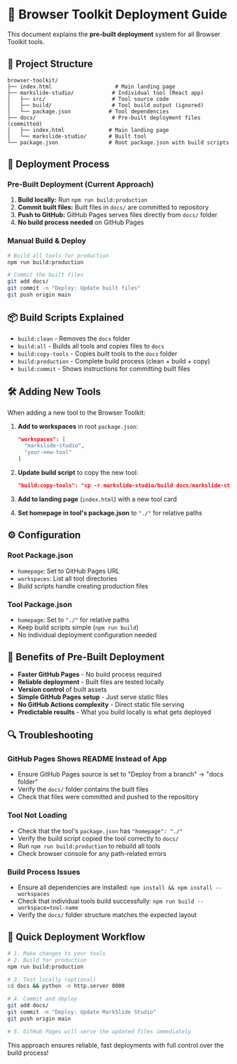 # 🚀 Browser Toolkit Deployment Guide

This document explains the **pre-built deployment** system for all Browser Toolkit tools.

## 📁 Project Structure

```
browser-toolkit/
├── index.html                    # Main landing page
├── markslide-studio/            # Individual tool (React app)
│   ├── src/                     # Tool source code
│   ├── build/                   # Tool build output (ignored)
│   └── package.json            # Tool dependencies
├── docs/                        # Pre-built deployment files (committed)
│   ├── index.html              # Main landing page
│   └── markslide-studio/       # Built tool
└── package.json                # Root package.json with build scripts
```

## 🔧 Deployment Process

### Pre-Built Deployment (Current Approach)

1. **Build locally:** Run `npm run build:production` 
2. **Commit built files:** Built files in `docs/` are committed to repository
3. **Push to GitHub:** GitHub Pages serves files directly from `docs/` folder
4. **No build process needed** on GitHub Pages

### Manual Build & Deploy

```bash
# Build all tools for production
npm run build:production

# Commit the built files
git add docs/
git commit -m "Deploy: Update built files"
git push origin main
```

## 📦 Build Scripts Explained

- `build:clean` - Removes the `docs` folder
- `build:all` - Builds all tools and copies files to `docs`
- `build:copy-tools` - Copies built tools to the `docs` folder
- `build:production` - Complete build process (clean + build + copy)
- `build:commit` - Shows instructions for committing built files

## 🛠️ Adding New Tools

When adding a new tool to the Browser Toolkit:

1. **Add to workspaces** in root `package.json`:
   ```json
   "workspaces": [
     "markslide-studio",
     "your-new-tool"
   ]
   ```

2. **Update build script** to copy the new tool:
   ```json
   "build:copy-tools": "cp -r markslide-studio/build docs/markslide-studio && cp -r your-new-tool/build docs/your-new-tool"
   ```

3. **Add to landing page** (`index.html`) with a new tool card

4. **Set homepage in tool's package.json** to `"./"` for relative paths

## ⚙️ Configuration

### Root Package.json
- `homepage`: Set to GitHub Pages URL
- `workspaces`: List all tool directories
- Build scripts handle creating production files

### Tool Package.json
- `homepage`: Set to `"./"` for relative paths
- Keep build scripts simple (`npm run build`)
- No individual deployment configuration needed

## 🎯 Benefits of Pre-Built Deployment

- **Faster GitHub Pages** - No build process required
- **Reliable deployment** - Built files are tested locally
- **Version control** of built assets
- **Simple GitHub Pages setup** - Just serve static files
- **No GitHub Actions complexity** - Direct static file serving
- **Predictable results** - What you build locally is what gets deployed

## 🔍 Troubleshooting

### GitHub Pages Shows README Instead of App
- Ensure GitHub Pages source is set to "Deploy from a branch" → "docs folder"
- Verify the `docs/` folder contains the built files
- Check that files were committed and pushed to the repository

### Tool Not Loading
- Check that the tool's `package.json` has `"homepage": "./"`
- Verify the build script copied the tool correctly to `docs/`
- Run `npm run build:production` to rebuild all tools
- Check browser console for any path-related errors

### Build Process Issues
- Ensure all dependencies are installed: `npm install && npm install --workspaces`
- Check that individual tools build successfully: `npm run build --workspace=tool-name`
- Verify the `docs/` folder structure matches the expected layout

## 🚀 Quick Deployment Workflow

```bash
# 1. Make changes to your tools
# 2. Build for production
npm run build:production

# 3. Test locally (optional)
cd docs && python -m http.server 8000

# 4. Commit and deploy
git add docs/
git commit -m "Deploy: Update MarkSlide Studio"
git push origin main

# 5. GitHub Pages will serve the updated files immediately
```

This approach ensures reliable, fast deployments with full control over the build process!